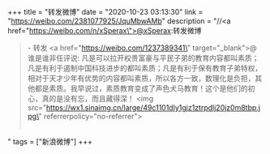 +++
title = "转发微博"
date = "2020-10-23 03:13:30"
link = "https://weibo.com/2381077925/JquMbwAMb"
description = "//<a href=\"https://weibo.com/n/xSperax\">@xSperax</a>:转发微博<br><blockquote> - 转发 <a href=\"https://weibo.com/1237389341\" target=\"_blank\">@谁是谁非任评说</a>: 凡是可以拉开权贵富豪与平民子弟的教育内容都叫素质；凡是有利于遏制中国科技进步的都叫素质；凡是有利于保有教育子弟特权，相对于天才少年有优势的内容都叫素质，所以各方一致，数理化是负担，其他都是素质。我早说过，素质教育变成了声色犬马教育！这个是他们的初心，真的是没有忘，而且藏得深！ <img src=\"https://wx1.sinaimg.cn/large/49c1101dly1gjz1ztrpdlj20jz0m8tbp.jpg\" referrerpolicy=\"no-referrer\"><br><br></blockquote>"
tags = ["新浪微博"]
+++
